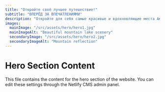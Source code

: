 ```yaml
---
title: "Откройте своё лучшее путешествие!"
subtitle: "ВПЕРЁД ЗА ВПЕЧАТЛЕНИЯМИ"
description: "Откройте для себя самые красивые и вдохновляющие места Амстердама и Нидерландов. Выберите экскурсию, которая сделает ваше путешествие по-настоящему незабываемым. Исследуйте наши туры и начните своё приключение уже сегодня!"
images:
  mainImage: "/src/assets/hero/hero1.jpg"
  mainImageAlt: "Beautiful mountain lake scenery"
  secondaryImage: "/src/assets/hero/hero2.jpg"
  secondaryImageAlt: "Mountain reflection"
---
```


# Hero Section Content

This file contains the content for the hero section of the website. You can edit these settings through the Netlify CMS admin panel.
